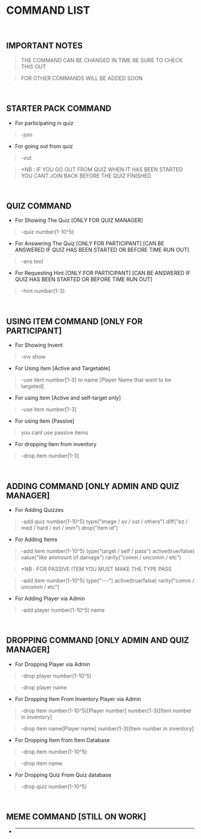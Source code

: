 # COMMAND LIST

<br>

## **IMPORTANT NOTES**

> THE COMMAND CAN BE CHANGED IN TIME BE SURE TO CHECK THIS OUT

> FOR OTHER COMMANDS WILL BE ADDED SOON

<br>

## **STARTER PACK COMMAND**

* For participating in quiz

> -join

* For going out from quiz

> -out

> *NB : IF YOU GO OUT FROM QUIZ WHEN IT HAS BEEN STARTED YOU CANT JOIN BACK BEFORE THE QUIZ FINISHED 

<br>

## **QUIZ COMMAND**

* For Showing The Quiz [ONLY FOR QUIZ MANAGER]

> -quiz number(1-10^5)

* For Answering The Quiz [ONLY FOR PARTICIPANT] [CAN BE ANSWERED IF QUIZ HAS BEEN STARTED OR BEFORE TIME RUN OUT]

> -ans text  

* For Requesting Hint [ONLY FOR PARTICIPANT] [CAN BE ANSWERED IF QUIZ HAS BEEN STARTED OR BEFORE TIME RUN OUT]

>-hint number(1-3)

<br>

## **USING ITEM COMMAND** [ONLY FOR PARTICIPANT]

* For Showing Invent 

> -inv show

* For Using item [Active and Targetable]

> -use item number[1-3] to name [Player Name that want to be targeted]

* For using item [Active and self-target only]

> -use item number[1-3]

* For using item [Passive]

> you cant use passive items

* For dropping item from inventory

> -drop item number[1-3]

<br>

## **ADDING COMMAND** [ONLY ADMIN AND QUIZ MANAGER]

* For Adding Quizzes

> -add quiz number(1-10^5) type("image / sv / ost / others") diff("ez / med / hard / ext / imm") drop("item id")

* For Adding Items

> -add item number(1-10^5) type("target / self / pass") active(true/false) value("like ammount of damage") rarity("comm / uncomm / etc")

> *NB : FOR PASSIVE ITEM YOU MUST MAKE THE TYPE PASS

>  -add item number(1-10^5) type("---") active(true/false)  rarity("comm / uncomm / etc")

* For Adding Player via Admin

> -add player number(1-10^5) name

<br>

## **DROPPING COMMAND** [ONLY ADMIN AND QUIZ MANAGER]

* For Dropping Player via Admin

> -drop player number(1-10^5)

> -drop player name

* For Dropping Item From Inventory Player via Admin

> -drop item number(1-10^5)[Player number] number(1-3)[Item number in inventory] 

> -drop item name[Player name] number(1-3)[Item number in inventory]

* For Dropping Item from Item Database

> -drop item number(1-10^5)

> -drop item name


* For Dropping Quiz From Quiz database

> -drop quiz number(1-10^5)

<br>

## **MEME COMMAND** [STILL ON WORK]

* ----------


